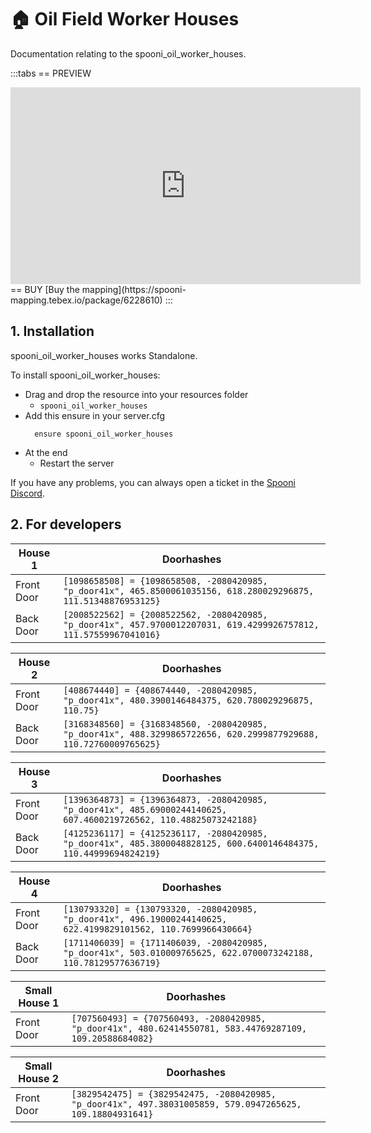 # 🏠 Oil Field Worker Houses
Documentation relating to the spooni_oil_worker_houses.

:::tabs
== PREVIEW
<iframe width="560" height="315" src="https://www.youtube.com/embed/dTQ6UthT39E?si=qyVLCnrdXLpRIT9C" frameborder="0" allow="accelerometer; autoplay; clipboard-write; encrypted-media; gyroscope; picture-in-picture; web-share" referrerpolicy="strict-origin-when-cross-origin" allowfullscreen></iframe>
== BUY
[Buy the mapping](https://spooni-mapping.tebex.io/package/6228610)
:::

## 1. Installation
spooni_oil_worker_houses works Standalone.  

To install spooni_oil_worker_houses:
- Drag and drop the resource into your resources folder
  - `spooni_oil_worker_houses`
- Add this ensure in your server.cfg
  ```
    ensure spooni_oil_worker_houses
  ```
- At the end
  - Restart the server

If you have any problems, you can always open a ticket in the [Spooni Discord](https://discord.gg/spooni).

## 2. For developers
| House 1                   | Doorhashes
|---------------------------|----------------------------------------------------------------------------------|
| Front Door                | `[1098658508] = {1098658508, -2080420985, "p_door41x", 465.8500061035156, 618.280029296875, 111.51348876953125}`
| Back Door                 | `[2008522562] = {2008522562, -2080420985, "p_door41x", 457.9700012207031, 619.4299926757812, 111.57559967041016}`

| House 2                   | Doorhashes
|---------------------------|----------------------------------------------------------------------------------|
| Front Door                | `[408674440] = {408674440, -2080420985, "p_door41x", 480.3900146484375, 620.780029296875, 110.75}`
| Back Door                 | `[3168348560] = {3168348560, -2080420985, "p_door41x", 488.3299865722656, 620.2999877929688, 110.72760009765625}`

| House 3                   | Doorhashes
|---------------------------|----------------------------------------------------------------------------------|
| Front Door                | `[1396364873] = {1396364873, -2080420985, "p_door41x", 485.69000244140625, 607.4600219726562, 110.48825073242188}`
| Back Door                 | `[4125236117] = {4125236117, -2080420985, "p_door41x", 485.3800048828125, 600.6400146484375, 110.44999694824219}`

| House 4                   | Doorhashes
|---------------------------|----------------------------------------------------------------------------------|
| Front Door                | `[130793320] = {130793320, -2080420985, "p_door41x", 496.19000244140625, 622.4199829101562, 110.7699966430664}`
| Back Door                 | `[1711406039] = {1711406039, -2080420985, "p_door41x", 503.010009765625, 622.0700073242188, 110.78129577636719}`

| Small House 1             | Doorhashes
|---------------------------|----------------------------------------------------------------------------------|
| Front Door                | `[707560493] = {707560493, -2080420985, "p_door41x", 480.62414550781, 583.44769287109, 109.20588684082}`

| Small House 2             | Doorhashes
|---------------------------|----------------------------------------------------------------------------------|
| Front Door                | `[3829542475] = {3829542475, -2080420985, "p_door41x", 497.38031005859, 579.0947265625, 109.18804931641}`